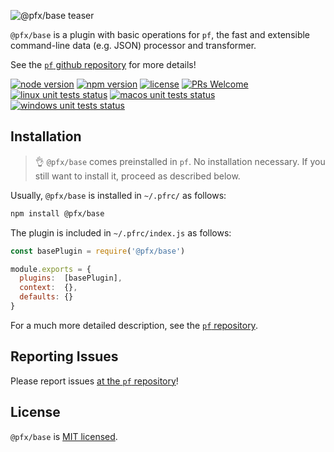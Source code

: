 ![@pfx/base teaser][teaser]

`@pfx/base` is a plugin with basic operations for `pf`, the fast and extensible command-line data (e.g. JSON) processor and transformer.

See the [`pf` github repository][pf] for more details!

[![node version][node-shield]][node]
[![npm version][npm-shield]][npm-package]
[![license][license-shield]][license]
[![PRs Welcome][prs-shield]][pfx-how-to-contribute]
[![linux unit tests status][linux-unit-tests-shield]][actions]
[![macos unit tests status][macos-unit-tests-shield]][actions]
[![windows unit tests status][windows-unit-tests-shield]][actions]

## Installation

> :ok_hand: `@pfx/base` comes preinstalled in `pf`. No installation necessary. If you still want to install it, proceed as described below.

Usually, `@pfx/base` is installed in `~/.pfrc/` as follows:

```bash
npm install @pfx/base
```

The plugin is included in `~/.pfrc/index.js` as follows:

```js
const basePlugin = require('@pfx/base')

module.exports = {
  plugins:  [basePlugin],
  context:  {},
  defaults: {}
}
```

For a much more detailed description, see the [`pf` repository][pf].

## Reporting Issues

Please report issues [at the `pf` repository][issues]!

## License

`@pfx/base` is [MIT licensed][license].

[npm-package]: https://www.npmjs.com/package/@pfx/base
[license]: https://github.com/Yord/pfx-base/blob/master/LICENSE
[teaser]: ./teaser.gif
[pf]: https://github.com/Yord/pf
[actions]: https://github.com/Yord/pfx-base/actions
[npm-shield]: https://img.shields.io/npm/v/@pfx/base.svg?color=orange
[license-shield]: https://img.shields.io/npm/l/@pfx/base?color=yellow
[node-shield]: https://img.shields.io/node/v/@pfx/base?color=red
[node]: https://nodejs.org/
[prs-shield]: https://img.shields.io/badge/PRs-welcome-green.svg
[pfx-how-to-contribute]: https://github.com/Yord/pf
[linux-unit-tests-shield]: https://github.com/Yord/pfx-base/workflows/linux/badge.svg?branch=master
[macos-unit-tests-shield]: https://github.com/Yord/pfx-base/workflows/macos/badge.svg?branch=master
[windows-unit-tests-shield]: https://github.com/Yord/pfx-base/workflows/windows/badge.svg?branch=master
[issues]: https://github.com/Yord/pf/issues